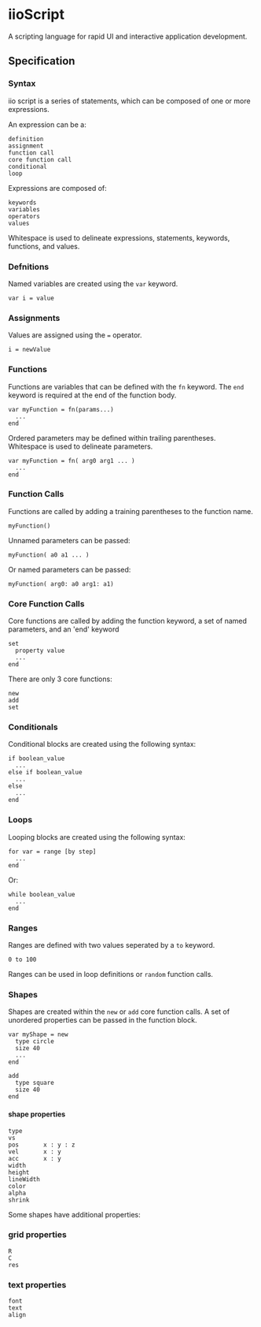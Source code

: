 # iioScript

A scripting language for rapid UI and interactive application development.

## Specification

### Syntax

iio script is a series of statements, which can be composed of one or more expressions.

An expression can be a:
```
definition
assignment
function call
core function call
conditional
loop
```

Expressions are composed of:
```
keywords
variables
operators
values
```

Whitespace is used to delineate expressions, statements, keywords, functions, and values.

### Defnitions

Named variables are created using the `var` keyword.
```
var i = value
```

### Assignments

Values are assigned using the `=` operator.
```
i = newValue
```

### Functions

Functions are variables that can be defined with the `fn` keyword. The `end` keyword is required at the end of the function body.
```
var myFunction = fn(params...)
  ...
end
```

Ordered parameters may be defined within trailing parentheses. Whitespace is used to delineate parameters.
```
var myFunction = fn( arg0 arg1 ... )
  ...
end
```

### Function Calls

Functions are called by adding a training parentheses to the function name.
```
myFunction()
```

Unnamed parameters can be passed:
```
myFunction( a0 a1 ... )
```

Or named parameters can be passed:
```
myFunction( arg0: a0 arg1: a1)
```

### Core Function Calls

Core functions are called by adding the function keyword, a set of named parameters, and an 'end' keyword
```
set
  property value 
  ...
end
```

There are only 3 core functions:
```
new
add
set
```

### Conditionals

Conditional blocks are created using the following syntax:
```
if boolean_value
  ...
else if boolean_value
  ...
else
  ...
end
```

### Loops

Looping blocks are created using the following syntax:
```
for var = range [by step]
  ...
end
```

Or:

```
while boolean_value
  ...
end
```

### Ranges
  
Ranges are defined with two values seperated by a `to` keyword.
```
0 to 100
```

Ranges can be used in loop definitions or `random` function calls.

### Shapes

Shapes are created within the `new` or `add` core function calls. A set of unordered properties can be passed in the function block.
```
var myShape = new 
  type circle
  size 40
  ...
end
```

```
add
  type square
  size 40
end
```

#### shape properties
```
type
vs
pos       x : y : z
vel       x : y
acc       x : y
width
height
lineWidth
color
alpha
shrink
```

Some shapes have additional properties:

### grid properties
```
R
C
res
```

### text properties
```
font
text
align
```
